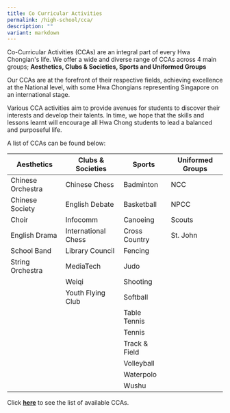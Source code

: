 ```yaml
---
title: Co Curricular Activities
permalink: /high-school/cca/
description: ""
variant: markdown
---
```

Co-Curricular Activities (CCAs) are an integral part of every Hwa Chongian's life. We offer a wide and diverse range of CCAs across 4 main groups; <b>Aesthetics, Clubs &amp; Societies, Sports and Uniformed Groups</b>

Our CCAs are at the forefront of their respective fields, achieving excellence at the National level, with some Hwa Chongians representing Singapore on an international stage.

Various CCA activities aim to provide avenues for students to discover their interests and develop their talents. In time, we hope that the skills and lessons learnt will encourage all Hwa Chong students to lead a balanced and purposeful life.

A list of CCAs can be found below:

|Aesthetics |Clubs &amp; Societies |Sports|Uniformed Groups|
|---|---|---|---|
|Chinese Orchestra|Chinese Chess|Badminton|NCC|
|Chinese Society|English Debate|Basketball|NPCC|
|Choir|Infocomm|Canoeing|Scouts|
|English Drama|International Chess|Cross Country|St. John|
|School Band|Library Council|Fencing||
|String Orchestra|MediaTech|Judo||
||Weiqi|Shooting||
||Youth Flying Club|Softball
|||Table Tennis||
|||Tennis||
|||Track &amp; Field||
|||Volleyball||
|||Waterpolo||
|||Wushu||



Click&nbsp;**[here](https://admissions.hci.edu.sg/cca)**&nbsp;to see the list of available CCAs.